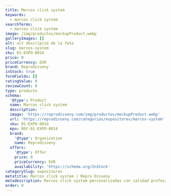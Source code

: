 ```yaml
---
title: Marcos click system
keywords:
  - marcos click system
searchTerms:
  - marcos click system
image: /img/productos/mockupProduct.webp
galleryImages: []
alt: alt descripció de la foto
slug: marcos-system
sku: 01-EXPO-0014
price: 0
priceCurrency: EUR
brand: Reprodisseny
inStock: true
formFields: []
ratingValue: 0
reviewCount: 0
type: producto
schema:
  '@type': Product
  name: Marcos click system
  description: ''
  image: 'https://reprodisseny.com/img/productos/mockupProduct.webp'
  url: 'https://reprodisseny.com/categorias/expositores/marcos-system'
  sku: 01-EXPO-0014
  mpn: REF-01-EXPO-0014
  brand:
    '@type': Organization
    name: Reprodisseny
  offers:
    '@type': Offer
    price: 0
    priceCurrency: EUR
    availability: 'https://schema.org/InStock'
categorySlug: expositores
metatitle: Marcos click system | Repro Disseny
metadescription: Marcos click system personalizadas con calidad profesional en Cataluña.
order: 0
---
```


